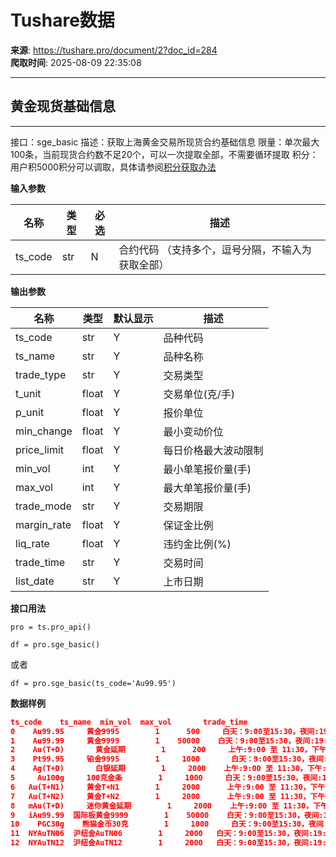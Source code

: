 # Tushare数据

**来源**: https://tushare.pro/document/2?doc_id=284  
**爬取时间**: 2025-08-09 22:35:08

---

## 黄金现货基础信息

---

接口：sge\_basic
描述：获取上海黄金交易所现货合约基础信息
限量：单次最大100条，当前现货合约数不足20个，可以一次提取全部，不需要循环提取
积分：用户积5000积分可以调取，具体请参阅[积分获取办法](https://tushare.pro/document/1?doc_id=13)

**输入参数**

| 名称 | 类型 | 必选 | 描述 |
| --- | --- | --- | --- |
| ts\_code | str | N | 合约代码 （支持多个，逗号分隔，不输入为获取全部） |

**输出参数**

| 名称 | 类型 | 默认显示 | 描述 |
| --- | --- | --- | --- |
| ts\_code | str | Y | 品种代码 |
| ts\_name | str | Y | 品种名称 |
| trade\_type | str | Y | 交易类型 |
| t\_unit | float | Y | 交易单位(克/手) |
| p\_unit | float | Y | 报价单位 |
| min\_change | float | Y | 最小变动价位 |
| price\_limit | float | Y | 每日价格最大波动限制 |
| min\_vol | int | Y | 最小单笔报价量(手) |
| max\_vol | int | Y | 最大单笔报价量(手) |
| trade\_mode | str | Y | 交易期限 |
| margin\_rate | float | Y | 保证金比例 |
| liq\_rate | float | Y | 违约金比例(%) |
| trade\_time | str | Y | 交易时间 |
| list\_date | str | Y | 上市日期 |

**接口用法**

```
pro = ts.pro_api()

df = pro.sge_basic()
```

或者

```
df = pro.sge_basic(ts_code='Au99.95')
```

**数据样例**

```json
ts_code    ts_name  min_vol  max_vol       trade_time
0    Au99.95     黄金9995        1      500     白天：9:00至15:30，夜间:19:50 至次日 02:30
1    Au99.99     黄金9999        1    50000    白天：9:00至15:30，夜间:19:50 至次日 02:30
2    Au(T+D)       黄金延期        1      200     上午:9:00 至 11:30，下午 ...
3    Pt99.95     铂金9995        1     1000       白天：9:00至15:30，夜间:19:50 至次日 02:30
4    Ag(T+D)       白银延期        1     2000    上午:9:00 至 11:30，下午:...
5     Au100g     100克金条        1     1000     白天：9:00至15:30，夜间:19:50 至次日 02:30
6   Au(T+N1)     黄金T+N1        1     2000      上午:9:00 至 11:30，下午:13:30 至 ...
7   Au(T+N2)     黄金T+N2        1     2000      上午:9:00 至 11:30，下午:13:30 至 ...
8   mAu(T+D)     迷你黄金延期        1     2000    上午:9:00 至 11:30，下午:13:30 至 ...
9   iAu99.99  国际板黄金9999        1    50000    白天：9:00至15:30，夜间:19:50 至次日 02:30
10    PGC30g    熊猫金币30克        1     1000     白天：9:00至15:30，夜间：20:00至次日02:30
11  NYAuTN06  沪纽金AuTN06        1     2000   白天：9:00至15:30，夜间:19:50 至次日 02:30
12  NYAuTN12  沪纽金AuTN12        1     2000   白天：9:00至15:30，夜间:19:50 至次日 02:30
```
